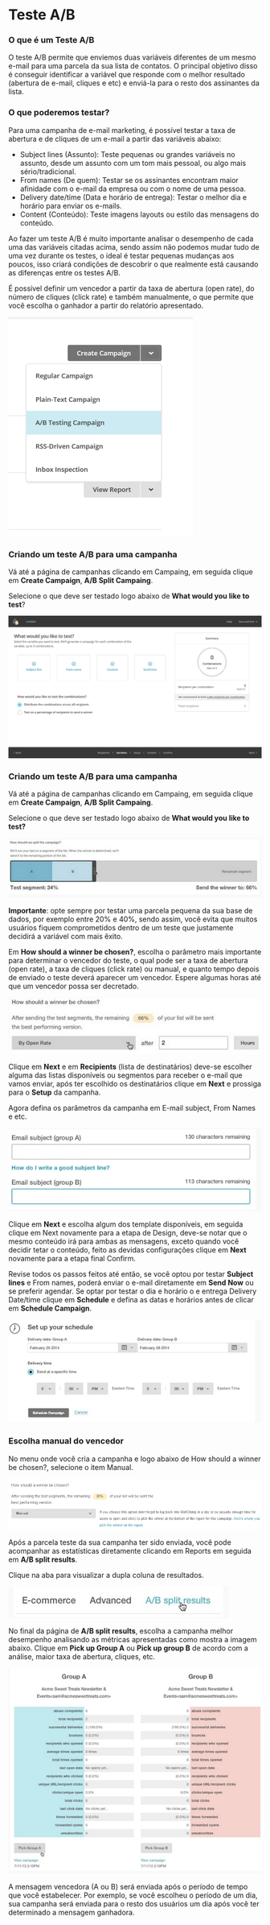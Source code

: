 # Teste A/B

### O que é um Teste A/B

O teste A/B permite que enviemos duas variáveis diferentes de um mesmo e-mail para uma parcela da sua lista de contatos. O principal objetivo disso é conseguir identificar a variável que responde com o melhor resultado (abertura de e-mail, cliques e etc) e enviá-la para o resto dos assinantes da lista.

### O que poderemos testar?

Para uma campanha de e-mail marketing, é possível testar a taxa de abertura e de cliques de um e-mail a partir das variáveis abaixo:

* Subject lines (Assunto): Teste pequenas ou grandes variáveis no assunto, desde um assunto com um tom mais pessoal, ou algo mais sério/tradicional.
* From names (De quem): Testar se os assinantes encontram maior afinidade com o e-mail da empresa ou com o nome de uma pessoa.
* Delivery date/time (Data e horário de entrega): Testar o melhor dia e horário para enviar os e-mails.
* Content (Conteúdo): Teste imagens layouts ou estilo das mensagens do conteúdo.

Ao fazer um teste A/B é muito importante analisar o desempenho de cada uma das variáveis citadas acima, sendo assim não podemos mudar tudo de uma vez durante os testes, o ideal é testar pequenas mudanças aos poucos, isso criará condições de descobrir o que realmente está causando as diferenças entre os testes A/B.

É possível definir um vencedor a partir da taxa de abertura (open rate), do número de cliques (click rate) e também manualmente, o que permite que você escolha o ganhador a partir do relatório apresentado.

![](mailchimp-teste_a-b.png)

### Criando um teste A/B para uma campanha

Vá até a página de campanhas clicando em Campaing, em seguida clique em **Create Campaign**, **A/B Split Campaing**.

Selecione o que deve ser testado logo abaixo de **What would you like to test**?

![](mailchimp-teste_a-b_1.png)

### Criando um teste A/B para uma campanha

Vá até a página de campanhas clicando em Campaing, em seguida clique em **Create Campaign**, **A/B Split Campaing**.

Selecione o que deve ser testado logo abaixo de **What would you like to test?**

![](mailchimp-teste_a-b_2.png)

**Importante**: opte sempre por testar uma parcela pequena da sua base de dados, por exemplo entre 20% e 40%, sendo assim, você evita que muitos usuários fiquem comprometidos dentro de um teste que justamente decidirá a variável com mais êxito.

Em **How should a winner be chosen?**, escolha o parâmetro mais importante para determinar o vencedor do teste, o qual pode ser a taxa de abertura (open rate), a taxa de cliques (click rate) ou manual, e quanto tempo depois de enviado o teste deverá aparecer um vencedor. Espere algumas horas até que um vencedor possa ser decretado.

![](mailchimp-teste_a-b_3.png)

Clique em **Next** e em **Recipients** (lista de destinatários) deve-se escolher alguma das listas disponíveis ou segmentos para receber o e-mail que vamos enviar, após ter escolhido os destinatários clique em **Next** e prossiga para o **Setup** da campanha.

Agora defina os parâmetros da campanha em E-mail subject, From Names e etc.

![](mailchimp-teste_a-b_4.png)

Clique em **Next** e escolha algum dos template disponíveis, em seguida clique em Next novamente para a etapa de Design, deve-se notar que o mesmo conteúdo irá para ambas as mensagens, exceto quando você decidir tetar o conteúdo, feito as devidas configurações clique em **Next** novamente para a etapa final Confirm.

Revise todos os passos feitos até então, se você optou por testar **Subject lines** e From names, poderá enviar o e-mail diretamente em **Send Now** ou se preferir agendar. Se optar por testar o dia e horário o e entrega Delivery Date/time clique em **Schedule** e defina as datas e horários antes de clicar em **Schedule Campaign**.

![](mailchimp-teste_a-b_6.png)

### Escolha manual do vencedor

No menu onde você cria a campanha e logo abaixo de How should a winner be chosen?, selecione o item Manual.

![](mailchimp-teste_a-b_7.png)

Após a parcela teste da sua campanha ter sido enviada, você pode acompanhar as estatísticas diretamente clicando em Reports em seguida em **A/B split results**.

Clique na aba para visualizar a dupla coluna de resultados.

![](mailchimp-teste_a-b_8.png)

No final da página de **A/B split results**, escolha a campanha melhor desempenho analisando as métricas apresentadas como mostra a imagem abaixo. Clique em **Pick up Group A** ou **Pick up group B** de acordo com a análise, maior taxa de abertura, cliques, etc.

![](mailchimp-teste_a-b_9.png)

A mensagem vencedora (A ou B) será enviada após o período de tempo que você estabelecer. Por exemplo, se você escolheu o período de um dia, sua campanha será enviada para o resto dos usuários um dia após você ter determinado a mensagem ganhadora.